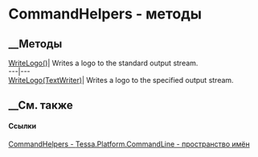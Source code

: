 # CommandHelpers - методы
##  __Методы
[WriteLogo()](M_Tessa_Platform_CommandLine_CommandHelpers_WriteLogo.htm)|
Writes a logo to the standard output stream.  
---|---  
[WriteLogo(TextWriter)](M_Tessa_Platform_CommandLine_CommandHelpers_WriteLogo_1.htm)|
Writes a logo to the specified output stream.  
## __См. также
#### Ссылки
[CommandHelpers - ](T_Tessa_Platform_CommandLine_CommandHelpers.htm)
[Tessa.Platform.CommandLine - пространство
имён](N_Tessa_Platform_CommandLine.htm)
